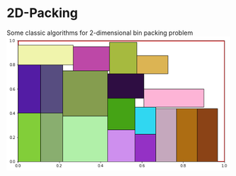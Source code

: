 # 2D-Packing
Some classic algorithms for 2-dimensional bin packing problem
![alt text](https://github.com/mattianeroni/2D-Packing/blob/main/pic.png)

